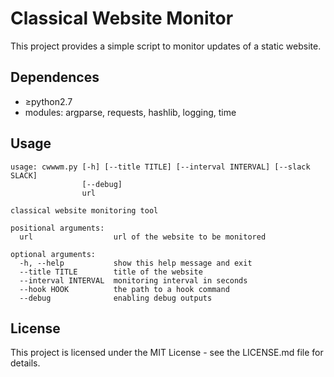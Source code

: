 # Classical Website Monitor
This project provides a simple script to monitor updates of a static website.


## Dependences
- &ge;python2.7
- modules: argparse, requests, hashlib, logging, time

## Usage
```
usage: cwwwm.py [-h] [--title TITLE] [--interval INTERVAL] [--slack SLACK]
                [--debug]
                url

classical website monitoring tool

positional arguments:
  url                  url of the website to be monitored

optional arguments:
  -h, --help           show this help message and exit
  --title TITLE        title of the website
  --interval INTERVAL  monitoring interval in seconds
  --hook HOOK          the path to a hook command
  --debug              enabling debug outputs
```

## License
This project is licensed under the MIT License - see the LICENSE.md file for details.
